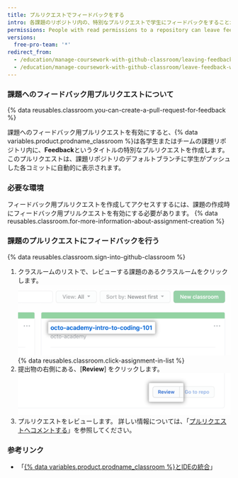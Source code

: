 ```yaml
---
title: プルリクエストでフィードバックをする
intro: 各課題のリポジトリ内の、特別なプルリクエストで学生にフィードバックをすることができます。
permissions: People with read permissions to a repository can leave feedback in a pull request for the repository.
versions:
  free-pro-team: '*'
redirect_from:
  - /education/manage-coursework-with-github-classroom/leaving-feedback-in-github
  - /education/manage-coursework-with-github-classroom/leave-feedback-with-pull-requests
---
```

### 課題へのフィードバック用プルリクエストについて

{% data reusables.classroom.you-can-create-a-pull-request-for-feedback %}

課題へのフィードバック用プルリクエストを有効にすると、{% data variables.product.prodname_classroom %}は各学生またはチームの課題リポジトリ内に、**Feedback**というタイトルの特別なプルリクエストを作成します。 このプルリクエストは、課題リポジトリのデフォルトブランチに学生がプッシュした各コミットに自動的に表示されます。

### 必要な環境

フィードバック用プルリクエストを作成してアクセスすするには、課題の作成時にフィードバック用プリルクエストを有効にする必要があります。 {% data reusables.classroom.for-more-information-about-assignment-creation %}

### 課題のプルリクエストにフィードバックを行う

{% data reusables.classroom.sign-into-github-classroom %}
1. クラスルームのリストで、レビューする課題のあるクラスルームをクリックします。 ![Organizationのクラスルームのリストにあるクラスルーム](/assets/images/help/classroom/click-classroom-in-list.png)
{% data reusables.classroom.click-assignment-in-list %}
1. 提出物の右側にある、[**Review**] をクリックします。 ![提出した課題のリストにある、課題の [Review] ボタン](/assets/images/help/classroom/assignments-click-review-button.png)
1. プルリクエストをレビューします。 詳しい情報については、「[プルリクエストへコメントする](/github/collaborating-with-issues-and-pull-requests/commenting-on-a-pull-request)」を参照してください。

### 参考リンク

- 「[{% data variables.product.prodname_classroom %}とIDEの統合](/education/manage-coursework-with-github-classroom/integrate-github-classroom-with-an-ide)」
